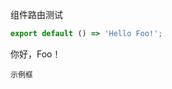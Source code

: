 组件路由测试

```jsx
export default () => 'Hello Foo!';
```

你好，Foo！

<code src="./demo/work.tsx">示例框</code>
